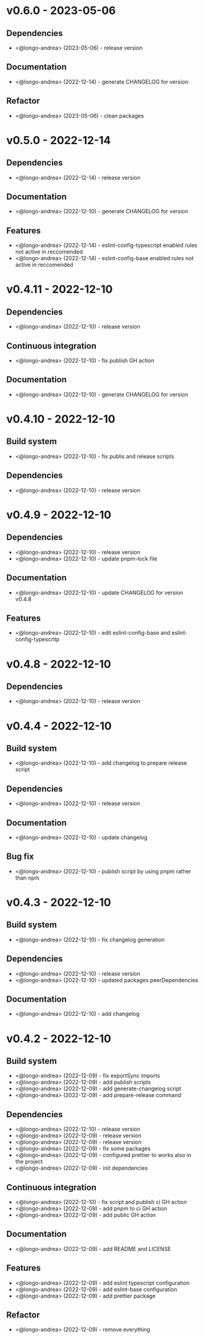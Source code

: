 # v0.6.0 - 2023-05-06

## Dependencies

-   <@longo-andrea> (2023-05-06) - release version

## Documentation

-   <@longo-andrea> (2022-12-14) - generate CHANGELOG for version

## Refactor

-   <@longo-andrea> (2023-05-06) - clean packages

# v0.5.0 - 2022-12-14

## Dependencies

-   <@longo-andrea> (2022-12-14) - release version

## Documentation

-   <@longo-andrea> (2022-12-10) - generate CHANGELOG for version

## Features

-   <@longo-andrea> (2022-12-14) - eslint-config-typescript enabled rules not active in reccomended
-   <@longo-andrea> (2022-12-14) - eslint-config-base enabled rules not active in reccomended

# v0.4.11 - 2022-12-10

## Dependencies

-   <@longo-andrea> (2022-12-10) - release version

## Continuous integration

-   <@longo-andrea> (2022-12-10) - fix publish GH action

## Documentation

-   <@longo-andrea> (2022-12-10) - generate CHANGELOG for version

# v0.4.10 - 2022-12-10

## Build system

-   <@longo-andrea> (2022-12-10) - fix publis and release scripts

## Dependencies

-   <@longo-andrea> (2022-12-10) - release version

# v0.4.9 - 2022-12-10

## Dependencies

-   <@longo-andrea> (2022-12-10) - release version
-   <@longo-andrea> (2022-12-10) - update pnpm-lock file

## Documentation

-   <@longo-andrea> (2022-12-10) - update CHANGELOG for version v0.4.8

## Features

-   <@longo-andrea> (2022-12-10) - edit eslint-config-base and eslint-config-typescritp

# v0.4.8 - 2022-12-10

## Dependencies

-   <@longo-andrea> (2022-12-10) - release version

# v0.4.4 - 2022-12-10

## Build system

-   <@longo-andrea> (2022-12-10) - add changelog to prepare release script

## Dependencies

-   <@longo-andrea> (2022-12-10) - release version

## Documentation

-   <@longo-andrea> (2022-12-10) - update changelog

## Bug fix

-   <@longo-andrea> (2022-12-10) - publish script by using pnpm rather than npm

# v0.4.3 - 2022-12-10

## Build system

-   <@longo-andrea> (2022-12-10) - fix changelog generation

## Dependencies

-   <@longo-andrea> (2022-12-10) - release version
-   <@longo-andrea> (2022-12-10) - updated packages peerDependencies

## Documentation

-   <@longo-andrea> (2022-12-10) - add changelog

# v0.4.2 - 2022-12-10

## Build system

-   <@longo-andrea> (2022-12-09) - fix exportSync imports
-   <@longo-andrea> (2022-12-09) - add publish scripts
-   <@longo-andrea> (2022-12-09) - add generate-changelog script
-   <@longo-andrea> (2022-12-09) - add prepare-release command

## Dependencies

-   <@longo-andrea> (2022-12-10) - release version
-   <@longo-andrea> (2022-12-09) - release version
-   <@longo-andrea> (2022-12-09) - release version
-   <@longo-andrea> (2022-12-09) - fix some packages
-   <@longo-andrea> (2022-12-09) - configured prettier to works also in the project
-   <@longo-andrea> (2022-12-09) - init dependencies

## Continuous integration

-   <@longo-andrea> (2022-12-10) - fix script and publish ci GH action
-   <@longo-andrea> (2022-12-09) - add pnpm to ci GH action
-   <@longo-andrea> (2022-12-09) - add public GH action

## Documentation

-   <@longo-andrea> (2022-12-09) - add README and LICENSE

## Features

-   <@longo-andrea> (2022-12-09) - add eslint typescript configuration
-   <@longo-andrea> (2022-12-09) - add eslint-base configuration
-   <@longo-andrea> (2022-12-09) - add prettier package

## Refactor

-   <@longo-andrea> (2022-12-09) - remove everything
